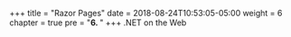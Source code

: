 +++
title = "Razor Pages"
date = 2018-08-24T10:53:05-05:00
weight = 6
chapter = true
pre = "<b>6. </b>"
+++
.NET on the Web